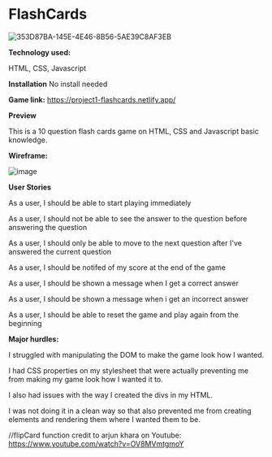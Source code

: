# FlashCards

![353D87BA-145E-4E46-8B56-5AE39C8AF3EB](https://user-images.githubusercontent.com/99685970/169450928-3b2acf96-194f-46df-8874-c6f946fb1213.jpeg)




**Technology used:**

HTML, CSS, Javascript

**Installation**
No install needed

**Game link:** 
https://project1-flashcards.netlify.app/

**Preview**

This is a 10 question flash cards game on HTML, CSS and Javascript basic knowledge.




**Wireframe:**

![image](https://user-images.githubusercontent.com/99685970/169415847-9c3c7bbe-936a-4b5b-81d9-9dacc7578d26.png)

**User Stories**

As a user, I should be able to start playing immediately

As a user, I should not be able to see the answer to the question before answering the question

As a user, I should only be able to move to the next question after I've answered the current question

As a user, I should be notifed of my score at the end of the game

As a user, I should be shown a message when I get a correct answer

As a user, I should be shown a message when i get an incorrect answer

As a user, I should be able to reset the game and play again from the beginning

**Major hurdles:**

I struggled with manipulating the DOM to make the game look how I wanted. 

I had CSS properties on my stylesheet that were actually preventing me from making my game look how I wanted it to. 

I also had issues with the way I created the divs in my HTML. 

I was not doing it in a clean way so that also prevented me from creating elements and rendering them where I wanted them to be.

//flipCard function credit to arjun khara on Youtube: https://www.youtube.com/watch?v=OV8MVmtgmoY
